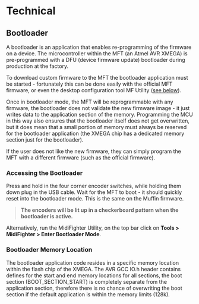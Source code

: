 # Technical

## Bootloader

A bootloader is an application that enables re-programming of the firmware on a device. The microcontroller within the MFT (an Atmel AVR XMEGA) is pre-programmed with a DFU (device firmware update) bootloader during production at the factory.

To download custom firmware to the MFT the bootloader application must be started - fortunately this can be done easily with the official MFT firmware, or even the desktop configuration tool MF Utility ([see below](#accessing-the-bootloader)).

Once in bootloader mode, the MFT will be reprogrammable with any firmware, the bootloader does not validate the new firmware image - it just writes data to the application section of the memory.
Programming the MCU in this way also ensures that the bootloader itself does not get overwritten, but it does mean that a small portion of memory must always be reserved for the bootloader application (the XMEGA chip has a dedicated memory section just for the bootloader).

If the user does not like the new firmware, they can simply program the MFT with a different firmware (such as the official firmware).

### Accessing the Bootloader

Press and hold in the four corner encoder switches, while holding them down plug in the USB cable. Wait for the MFT to boot - it should quickly reset into the bootloader mode. This is the same on the Muffin firmware.

> **The encoders will be lit up in a checkerboard pattern when the bootloader is active.**

Alternatively, run the MidiFighter Utility, on the top bar click on **Tools > MidiFighter > Enter Bootloader Mode**.

### Bootloader Memory Location

The bootloader application code resides in a specific memory location within the flash chip of the XMEGA. The AVR GCC IO.h header contains defines for the start and end memory locations for all sections, the boot section (BOOT_SECTION_START) is completely separate from the application section, therefore there is no chance of overwriting the boot section if the default application is within the memory limits (128k).
